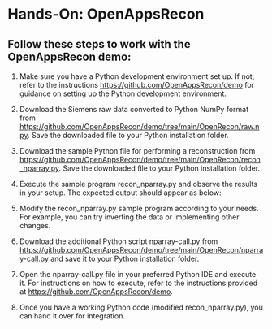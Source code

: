 
# Hands-On: OpenAppsRecon
## Follow these steps to work with the OpenAppsRecon demo:

1. Make sure you have a Python development environment set up. If not, refer to the instructions https://github.com/OpenAppsRecon/demo for guidance on setting up the Python development environment.

2. Download the Siemens raw data converted to Python NumPy format from https://github.com/OpenAppsRecon/demo/tree/main/OpenRecon/raw.npy. Save the downloaded file to your Python installation folder.

3. Download the sample Python file for performing a reconstruction from https://github.com/OpenAppsRecon/demo/tree/main/OpenRecon/recon_nparray.py. Save the downloaded file to your Python installation folder.

4. Execute the sample program recon_nparray.py and observe the results in your setup. The expected output should appear as below:

5. Modify the recon_nparray.py sample program according to your needs. For example, you can try inverting the data or implementing other changes.

6. Download the additional Python script nparray-call.py from https://github.com/OpenAppsRecon/demo/tree/main/OpenRecon/nparray-call.py and save it to your Python installation folder.

7. Open the nparray-call.py file in your preferred Python IDE and execute it. For instructions on how to execute, refer to the instructions provided at https://github.com/OpenAppsRecon/demo.

8. Once you have a working Python code (modified recon_nparray.py), you can hand it over for integration.
